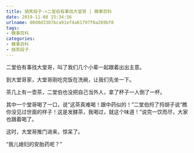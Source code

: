 ```yaml
---
title: 搞笑段子->二堂伯有事找大堂哥 | 糗事百科
date: 2019-11-08 15:34:56
urlname: 00d0d3307bca91ef4a61797f0a269bf8
tags: 
- 糗事百科
categories:
- 糗事百科
- 搞笑段子
---
```

二堂伯有事找大堂哥，叫了我们几个小辈一起跟着出出主意。

到大堂哥家，大堂哥刚吃完饭在洗碗，让我们先坐一下。

茶几上有一壶茶，二堂伯也没把自己当外人，拿了杯子一人倒了一杯。

其中一个堂哥喝了一口，说“这茶真难喝！跟中药似的！”二堂伯捋了捋胡子说“瞧你没见过世面的样子！这是发酵茶，我喝过，就这个味道！”说完一饮而尽，大家也跟着喝了。

这时，大堂哥推门进来，惊呆了。

“我儿媳妇的安胎药呢？”


